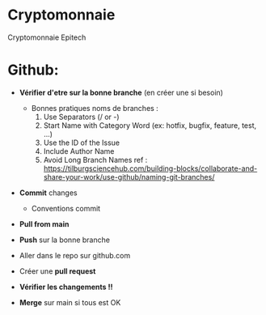 # Cryptomonnaie
Cryptomonnaie Epitech 

# Github:

- **Vérifier d'etre sur la bonne branche** (en créer une si besoin)
    * Bonnes pratiques noms de branches :
       1. Use Separators (/ or -)
       2. Start Name with Category Word (ex: hotfix, bugfix, feature, test, ...)
       3. Use the ID of the Issue
       4. Include Author Name
       5. Avoid Long Branch Names
       ref :
        https://tilburgsciencehub.com/building-blocks/collaborate-and-share-your-work/use-github/naming-git-branches/

- **Commit** changes
    * Conventions commit
- **Pull from main**
- **Push** sur la bonne branche

- Aller dans le repo sur github.com
- Créer une **pull request**
- **Vérifier les changements !!**
- **Merge** sur main si tous est OK
